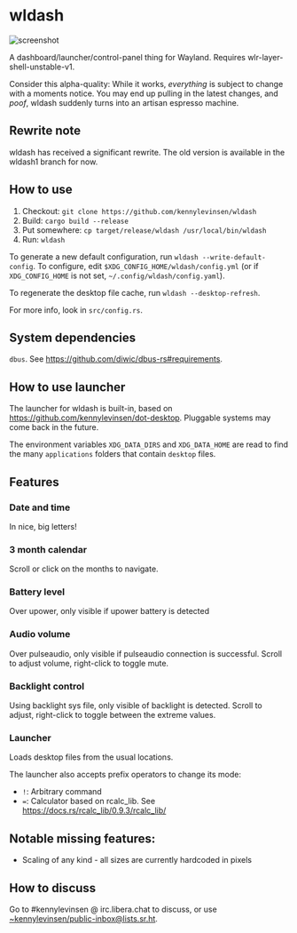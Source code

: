 # wldash

![screenshot](https://git.sr.ht/~kennylevinsen/wldash/blob/master/assets/screenshot.jpg)

A dashboard/launcher/control-panel thing for Wayland. Requires wlr-layer-shell-unstable-v1.

Consider this alpha-quality: While it works, *everything* is subject to change with a moments notice. You may end up pulling in the latest changes, and *poof*, wldash suddenly turns into an artisan espresso machine.

## Rewrite note

wldash has received a significant rewrite. The old version is available in the wldash1 branch for now.

## How to use

1. Checkout: `git clone https://github.com/kennylevinsen/wldash`
2. Build: `cargo build --release`
3. Put somewhere: `cp target/release/wldash /usr/local/bin/wldash`
4. Run: `wldash`

To generate a new default configuration, run `wldash --write-default-config`. To configure, edit `$XDG_CONFIG_HOME/wldash/config.yml` (or if `XDG_CONFIG_HOME` is not set, `~/.config/wldash/config.yaml`).

To regenerate the desktop file cache, run `wldash --desktop-refresh`.

For more info, look in `src/config.rs`.

## System dependencies

`dbus`. See https://github.com/diwic/dbus-rs#requirements.

## How to use launcher

The launcher for wldash is built-in, based on https://github.com/kennylevinsen/dot-desktop. Pluggable systems may come back in the future.

The environment variables `XDG_DATA_DIRS` and `XDG_DATA_HOME` are read to find the many `applications` folders that contain `desktop` files.

## Features

### Date and time

In nice, big letters!

### 3 month calendar

Scroll or click on the months to navigate.

### Battery level

Over upower, only visible if upower battery is detected

### Audio volume

Over pulseaudio, only visible if pulseaudio connection is successful. Scroll to adjust volume, right-click to toggle mute.

### Backlight control

Using backlight sys file, only visible of backlight is detected. Scroll to adjust, right-click to toggle between the extreme values.

### Launcher

Loads desktop files from the usual locations.

The launcher also accepts prefix operators to change its mode:

- `!`: Arbitrary command
- `=`: Calculator based on rcalc_lib. See https://docs.rs/rcalc_lib/0.9.3/rcalc_lib/

## Notable missing features:

- Scaling of any kind - all sizes are currently hardcoded in pixels

## How to discuss

Go to #kennylevinsen @ irc.libera.chat to discuss, or use [~kennylevinsen/public-inbox@lists.sr.ht](https://lists.sr.ht/~kennylevinsen/public-inbox).
